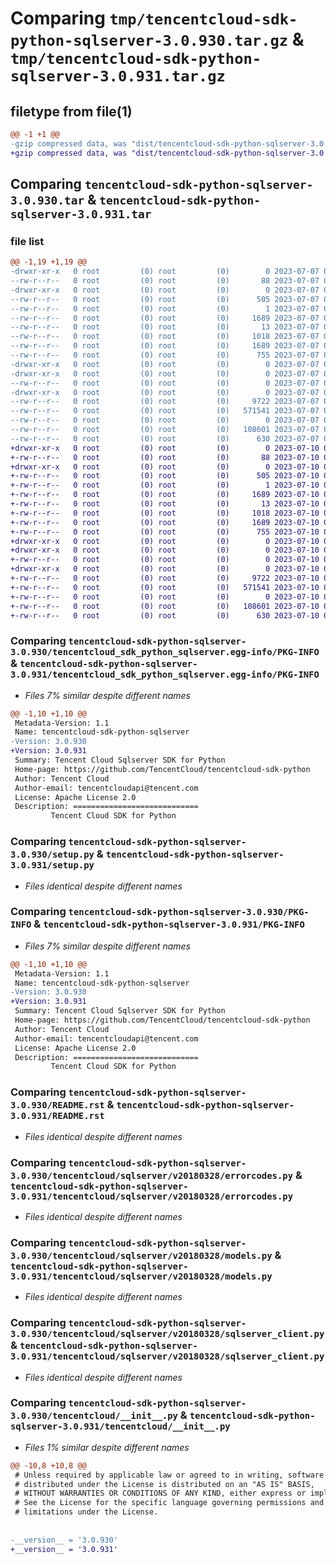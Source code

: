 # Comparing `tmp/tencentcloud-sdk-python-sqlserver-3.0.930.tar.gz` & `tmp/tencentcloud-sdk-python-sqlserver-3.0.931.tar.gz`

## filetype from file(1)

```diff
@@ -1 +1 @@
-gzip compressed data, was "dist/tencentcloud-sdk-python-sqlserver-3.0.930.tar", last modified: Fri Jul  7 00:31:15 2023, max compression
+gzip compressed data, was "dist/tencentcloud-sdk-python-sqlserver-3.0.931.tar", last modified: Mon Jul 10 00:51:22 2023, max compression
```

## Comparing `tencentcloud-sdk-python-sqlserver-3.0.930.tar` & `tencentcloud-sdk-python-sqlserver-3.0.931.tar`

### file list

```diff
@@ -1,19 +1,19 @@
-drwxr-xr-x   0 root         (0) root         (0)        0 2023-07-07 00:31:15.000000 tencentcloud-sdk-python-sqlserver-3.0.930/
--rw-r--r--   0 root         (0) root         (0)       88 2023-07-07 00:31:15.000000 tencentcloud-sdk-python-sqlserver-3.0.930/setup.cfg
-drwxr-xr-x   0 root         (0) root         (0)        0 2023-07-07 00:31:15.000000 tencentcloud-sdk-python-sqlserver-3.0.930/tencentcloud_sdk_python_sqlserver.egg-info/
--rw-r--r--   0 root         (0) root         (0)      505 2023-07-07 00:31:15.000000 tencentcloud-sdk-python-sqlserver-3.0.930/tencentcloud_sdk_python_sqlserver.egg-info/SOURCES.txt
--rw-r--r--   0 root         (0) root         (0)        1 2023-07-07 00:31:15.000000 tencentcloud-sdk-python-sqlserver-3.0.930/tencentcloud_sdk_python_sqlserver.egg-info/dependency_links.txt
--rw-r--r--   0 root         (0) root         (0)     1689 2023-07-07 00:31:15.000000 tencentcloud-sdk-python-sqlserver-3.0.930/tencentcloud_sdk_python_sqlserver.egg-info/PKG-INFO
--rw-r--r--   0 root         (0) root         (0)       13 2023-07-07 00:31:15.000000 tencentcloud-sdk-python-sqlserver-3.0.930/tencentcloud_sdk_python_sqlserver.egg-info/top_level.txt
--rw-r--r--   0 root         (0) root         (0)     1018 2023-07-07 00:31:15.000000 tencentcloud-sdk-python-sqlserver-3.0.930/setup.py
--rw-r--r--   0 root         (0) root         (0)     1689 2023-07-07 00:31:15.000000 tencentcloud-sdk-python-sqlserver-3.0.930/PKG-INFO
--rw-r--r--   0 root         (0) root         (0)      755 2023-07-07 00:31:15.000000 tencentcloud-sdk-python-sqlserver-3.0.930/README.rst
-drwxr-xr-x   0 root         (0) root         (0)        0 2023-07-07 00:31:15.000000 tencentcloud-sdk-python-sqlserver-3.0.930/tencentcloud/
-drwxr-xr-x   0 root         (0) root         (0)        0 2023-07-07 00:31:15.000000 tencentcloud-sdk-python-sqlserver-3.0.930/tencentcloud/sqlserver/
--rw-r--r--   0 root         (0) root         (0)        0 2023-07-07 00:31:15.000000 tencentcloud-sdk-python-sqlserver-3.0.930/tencentcloud/sqlserver/__init__.py
-drwxr-xr-x   0 root         (0) root         (0)        0 2023-07-07 00:31:15.000000 tencentcloud-sdk-python-sqlserver-3.0.930/tencentcloud/sqlserver/v20180328/
--rw-r--r--   0 root         (0) root         (0)     9722 2023-07-07 00:31:15.000000 tencentcloud-sdk-python-sqlserver-3.0.930/tencentcloud/sqlserver/v20180328/errorcodes.py
--rw-r--r--   0 root         (0) root         (0)   571541 2023-07-07 00:31:15.000000 tencentcloud-sdk-python-sqlserver-3.0.930/tencentcloud/sqlserver/v20180328/models.py
--rw-r--r--   0 root         (0) root         (0)        0 2023-07-07 00:31:15.000000 tencentcloud-sdk-python-sqlserver-3.0.930/tencentcloud/sqlserver/v20180328/__init__.py
--rw-r--r--   0 root         (0) root         (0)   108601 2023-07-07 00:31:15.000000 tencentcloud-sdk-python-sqlserver-3.0.930/tencentcloud/sqlserver/v20180328/sqlserver_client.py
--rw-r--r--   0 root         (0) root         (0)      630 2023-07-07 00:31:15.000000 tencentcloud-sdk-python-sqlserver-3.0.930/tencentcloud/__init__.py
+drwxr-xr-x   0 root         (0) root         (0)        0 2023-07-10 00:51:22.000000 tencentcloud-sdk-python-sqlserver-3.0.931/
+-rw-r--r--   0 root         (0) root         (0)       88 2023-07-10 00:51:22.000000 tencentcloud-sdk-python-sqlserver-3.0.931/setup.cfg
+drwxr-xr-x   0 root         (0) root         (0)        0 2023-07-10 00:51:22.000000 tencentcloud-sdk-python-sqlserver-3.0.931/tencentcloud_sdk_python_sqlserver.egg-info/
+-rw-r--r--   0 root         (0) root         (0)      505 2023-07-10 00:51:22.000000 tencentcloud-sdk-python-sqlserver-3.0.931/tencentcloud_sdk_python_sqlserver.egg-info/SOURCES.txt
+-rw-r--r--   0 root         (0) root         (0)        1 2023-07-10 00:51:22.000000 tencentcloud-sdk-python-sqlserver-3.0.931/tencentcloud_sdk_python_sqlserver.egg-info/dependency_links.txt
+-rw-r--r--   0 root         (0) root         (0)     1689 2023-07-10 00:51:22.000000 tencentcloud-sdk-python-sqlserver-3.0.931/tencentcloud_sdk_python_sqlserver.egg-info/PKG-INFO
+-rw-r--r--   0 root         (0) root         (0)       13 2023-07-10 00:51:22.000000 tencentcloud-sdk-python-sqlserver-3.0.931/tencentcloud_sdk_python_sqlserver.egg-info/top_level.txt
+-rw-r--r--   0 root         (0) root         (0)     1018 2023-07-10 00:51:21.000000 tencentcloud-sdk-python-sqlserver-3.0.931/setup.py
+-rw-r--r--   0 root         (0) root         (0)     1689 2023-07-10 00:51:22.000000 tencentcloud-sdk-python-sqlserver-3.0.931/PKG-INFO
+-rw-r--r--   0 root         (0) root         (0)      755 2023-07-10 00:51:21.000000 tencentcloud-sdk-python-sqlserver-3.0.931/README.rst
+drwxr-xr-x   0 root         (0) root         (0)        0 2023-07-10 00:51:22.000000 tencentcloud-sdk-python-sqlserver-3.0.931/tencentcloud/
+drwxr-xr-x   0 root         (0) root         (0)        0 2023-07-10 00:51:22.000000 tencentcloud-sdk-python-sqlserver-3.0.931/tencentcloud/sqlserver/
+-rw-r--r--   0 root         (0) root         (0)        0 2023-07-10 00:51:21.000000 tencentcloud-sdk-python-sqlserver-3.0.931/tencentcloud/sqlserver/__init__.py
+drwxr-xr-x   0 root         (0) root         (0)        0 2023-07-10 00:51:22.000000 tencentcloud-sdk-python-sqlserver-3.0.931/tencentcloud/sqlserver/v20180328/
+-rw-r--r--   0 root         (0) root         (0)     9722 2023-07-10 00:51:21.000000 tencentcloud-sdk-python-sqlserver-3.0.931/tencentcloud/sqlserver/v20180328/errorcodes.py
+-rw-r--r--   0 root         (0) root         (0)   571541 2023-07-10 00:51:21.000000 tencentcloud-sdk-python-sqlserver-3.0.931/tencentcloud/sqlserver/v20180328/models.py
+-rw-r--r--   0 root         (0) root         (0)        0 2023-07-10 00:51:21.000000 tencentcloud-sdk-python-sqlserver-3.0.931/tencentcloud/sqlserver/v20180328/__init__.py
+-rw-r--r--   0 root         (0) root         (0)   108601 2023-07-10 00:51:21.000000 tencentcloud-sdk-python-sqlserver-3.0.931/tencentcloud/sqlserver/v20180328/sqlserver_client.py
+-rw-r--r--   0 root         (0) root         (0)      630 2023-07-10 00:51:21.000000 tencentcloud-sdk-python-sqlserver-3.0.931/tencentcloud/__init__.py
```

### Comparing `tencentcloud-sdk-python-sqlserver-3.0.930/tencentcloud_sdk_python_sqlserver.egg-info/PKG-INFO` & `tencentcloud-sdk-python-sqlserver-3.0.931/tencentcloud_sdk_python_sqlserver.egg-info/PKG-INFO`

 * *Files 7% similar despite different names*

```diff
@@ -1,10 +1,10 @@
 Metadata-Version: 1.1
 Name: tencentcloud-sdk-python-sqlserver
-Version: 3.0.930
+Version: 3.0.931
 Summary: Tencent Cloud Sqlserver SDK for Python
 Home-page: https://github.com/TencentCloud/tencentcloud-sdk-python
 Author: Tencent Cloud
 Author-email: tencentcloudapi@tencent.com
 License: Apache License 2.0
 Description: ============================
         Tencent Cloud SDK for Python
```

### Comparing `tencentcloud-sdk-python-sqlserver-3.0.930/setup.py` & `tencentcloud-sdk-python-sqlserver-3.0.931/setup.py`

 * *Files identical despite different names*

### Comparing `tencentcloud-sdk-python-sqlserver-3.0.930/PKG-INFO` & `tencentcloud-sdk-python-sqlserver-3.0.931/PKG-INFO`

 * *Files 7% similar despite different names*

```diff
@@ -1,10 +1,10 @@
 Metadata-Version: 1.1
 Name: tencentcloud-sdk-python-sqlserver
-Version: 3.0.930
+Version: 3.0.931
 Summary: Tencent Cloud Sqlserver SDK for Python
 Home-page: https://github.com/TencentCloud/tencentcloud-sdk-python
 Author: Tencent Cloud
 Author-email: tencentcloudapi@tencent.com
 License: Apache License 2.0
 Description: ============================
         Tencent Cloud SDK for Python
```

### Comparing `tencentcloud-sdk-python-sqlserver-3.0.930/README.rst` & `tencentcloud-sdk-python-sqlserver-3.0.931/README.rst`

 * *Files identical despite different names*

### Comparing `tencentcloud-sdk-python-sqlserver-3.0.930/tencentcloud/sqlserver/v20180328/errorcodes.py` & `tencentcloud-sdk-python-sqlserver-3.0.931/tencentcloud/sqlserver/v20180328/errorcodes.py`

 * *Files identical despite different names*

### Comparing `tencentcloud-sdk-python-sqlserver-3.0.930/tencentcloud/sqlserver/v20180328/models.py` & `tencentcloud-sdk-python-sqlserver-3.0.931/tencentcloud/sqlserver/v20180328/models.py`

 * *Files identical despite different names*

### Comparing `tencentcloud-sdk-python-sqlserver-3.0.930/tencentcloud/sqlserver/v20180328/sqlserver_client.py` & `tencentcloud-sdk-python-sqlserver-3.0.931/tencentcloud/sqlserver/v20180328/sqlserver_client.py`

 * *Files identical despite different names*

### Comparing `tencentcloud-sdk-python-sqlserver-3.0.930/tencentcloud/__init__.py` & `tencentcloud-sdk-python-sqlserver-3.0.931/tencentcloud/__init__.py`

 * *Files 1% similar despite different names*

```diff
@@ -10,8 +10,8 @@
 # Unless required by applicable law or agreed to in writing, software
 # distributed under the License is distributed on an "AS IS" BASIS,
 # WITHOUT WARRANTIES OR CONDITIONS OF ANY KIND, either express or implied.
 # See the License for the specific language governing permissions and
 # limitations under the License.
 
 
-__version__ = '3.0.930'
+__version__ = '3.0.931'
```


